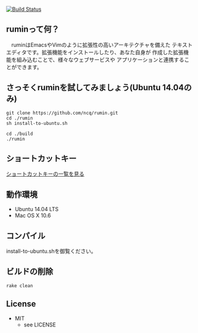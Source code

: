 [![Build Status](https://travis-ci.org/ncq/rumin.svg?branch=master)](https://travis-ci.org/ncq/rumin)

## ruminって何？
　ruminはEmacsやVimのように拡張性の高いアーキテクチャを備えた
テキストエディタです。拡張機能をインストールしたり、あなた自身が
作成した拡張機能を組み込むことで、様々なウェブサービスや
アプリケーションと連携することができます。

## さっそくruminを試してみましょう(Ubuntu 14.04のみ)

    git clone https://github.com/ncq/rumin.git
    cd ./rumin
    sh install-to-ubuntu.sh

    cd ./build
    ./rumin

## ショートカットキー
[ショートカットキーの一覧を見る](https://github.com/ncq/rumin/wiki/default-keybind)

## 動作環境

* Ubuntu 14.04 LTS
* Mac OS X 10.6

## コンパイル
install-to-ubuntu.shを御覧ください。

## ビルドの削除

    rake clean

## License
* MIT
  * see LICENSE

